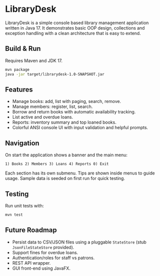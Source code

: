 # LibraryDesk

LibraryDesk is a simple console based library management application written in Java 17. It demonstrates basic OOP design, collections and exception handling with a clean architecture that is easy to extend.

## Build & Run

Requires Maven and JDK 17.

```bash
mvn package
java -jar target/librarydesk-1.0-SNAPSHOT.jar
```

## Features
- Manage books: add, list with paging, search, remove.
- Manage members: register, list, search.
- Borrow and return books with automatic availability tracking.
- List active and overdue loans.
- Reports: inventory summary and top loaned books.
- Colorful ANSI console UI with input validation and helpful prompts.

## Navigation
On start the application shows a banner and the main menu:

```
1) Books 2) Members 3) Loans 4) Reports 0) Exit
```

Each section has its own submenu. Tips are shown inside menus to guide usage. Sample data is seeded on first run for quick testing.

## Testing
Run unit tests with:

```bash
mvn test
```

## Future Roadmap
- Persist data to CSV/JSON files using a pluggable `StateStore` (stub `JsonFileStateStore` provided).
- Support fines for overdue loans.
- Authentication/roles for staff vs patrons.
- REST API wrapper.
- GUI front-end using JavaFX.
